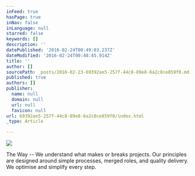 ```yaml
---
inFeed: true
hasPage: true
inNav: false
inLanguage: null
starred: false
keywords: []
description: ''
datePublished: '2016-02-24T00:49:03.237Z'
dateModified: '2016-02-24T00:48:45.914Z'
title: ''
author: []
sourcePath: _posts/2016-02-23-69392ae5-257f-44c8-89e8-6a2c0ce859f0.md
published: true
authors: []
publisher:
  name: null
  domain: null
  url: null
  favicon: null
url: 69392ae5-257f-44c8-89e8-6a2c0ce859f0/index.html
_type: Article

---
```

![](https://the-grid-user-content.s3-us-west-2.amazonaws.com/d5301527-f5a2-47ef-9b98-275385de819b.jpg)

The Way -- We understand what makes or breaks projects. Our principles are designed around simple processes, merged roles, and quality delivery. We optimise and simplify every step.